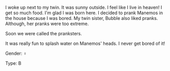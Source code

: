I woke up next to my twin. It was sunny outside. I feel like I live in heaven! I get so much food. I'm glad I was born here. I decided to prank Manemos in the house because I was bored. My twin sister, Bubble also liked pranks. Although, her pranks were too extreme.

Soon we were called the pranksters.

It was really fun to splash water on Manemos' heads. I never get bored of it!

Gender: ♀

Type: B
